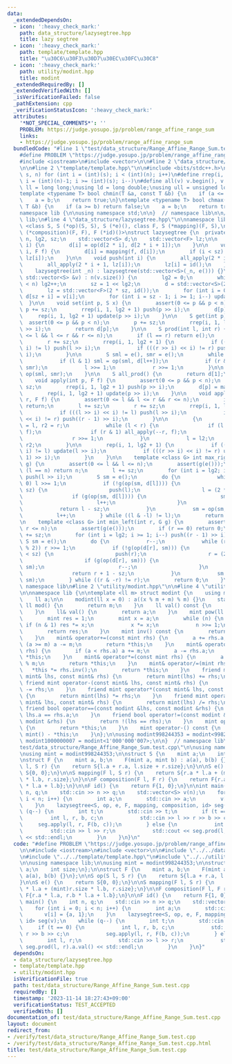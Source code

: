 ```yaml
---
data:
  _extendedDependsOn:
  - icon: ':heavy_check_mark:'
    path: data_structure/lazysegtree.hpp
    title: lazy segtree
  - icon: ':heavy_check_mark:'
    path: template/template.hpp
    title: "\u30C6\u30F3\u30D7\u30EC\u30FC\u30C8"
  - icon: ':heavy_check_mark:'
    path: utility/modint.hpp
    title: modint
  _extendedRequiredBy: []
  _extendedVerifiedWith: []
  _isVerificationFailed: false
  _pathExtension: cpp
  _verificationStatusIcon: ':heavy_check_mark:'
  attributes:
    '*NOT_SPECIAL_COMMENTS*': ''
    PROBLEM: https://judge.yosupo.jp/problem/range_affine_range_sum
    links:
    - https://judge.yosupo.jp/problem/range_affine_range_sum
  bundledCode: "#line 1 \"test/data_structure/Range_Affine_Range_Sum.test.cpp\"\n\
    #define PROBLEM \"https://judge.yosupo.jp/problem/range_affine_range_sum\"\n\n\
    #include <iostream>\n#include <vector>\n\n#line 2 \"data_structure/lazysegtree.hpp\"\
    \n\n#line 2 \"template/template.hpp\"\n\n#include <bits/stdc++.h>\n\n#define rep(i,\
    \ s, n) for (int i = (int)(s); i < (int)(n); i++)\n#define rrep(i, s, n) for (int\
    \ i = (int)(n)-1; i >= (int)(s); i--)\n#define all(v) v.begin(), v.end()\n\nusing\
    \ ll = long long;\nusing ld = long double;\nusing ull = unsigned long long;\n\n\
    template <typename T> bool chmin(T &a, const T &b) {\n    if (a <= b) return false;\n\
    \    a = b;\n    return true;\n}\ntemplate <typename T> bool chmax(T &a, const\
    \ T &b) {\n    if (a >= b) return false;\n    a = b;\n    return true;\n}\n\n\
    namespace lib {\n\nusing namespace std;\n\n}  // namespace lib\n\n// using namespace\
    \ lib;\n#line 4 \"data_structure/lazysegtree.hpp\"\n\nnamespace lib {\n\ntemplate\
    \ <class S, S (*op)(S, S), S (*e)(), class F, S (*mapping)(F, S),\n          F\
    \ (*composition)(F, F), F (*id)()>\nstruct lazysegtree {\n  private:\n    int\
    \ n, lg2, sz;\n    std::vector<S> d;\n    std::vector<F> lz;\n\n    void update(int\
    \ i) {\n        d[i] = op(d[2 * i], d[2 * i + 1]);\n    }\n\n    void all_apply(int\
    \ i, F f) {\n        d[i] = mapping(f, d[i]);\n        if (i < sz) lz[i] = composition(f,\
    \ lz[i]);\n    }\n\n    void push(int i) {\n        all_apply(2 * i, lz[i]);\n\
    \        all_apply(2 * i + 1, lz[i]);\n        lz[i] = id();\n    }\n\n  public:\n\
    \    lazysegtree(int _n) : lazysegtree(std::vector<S>(_n, e())) {}\n\n    lazysegtree(const\
    \ std::vector<S> &v) : n(v.size()) {\n        lg2 = 0;\n        while ((1 << lg2)\
    \ < n) lg2++;\n        sz = 1 << lg2;\n        d = std::vector<S>(2 * sz, e());\n\
    \        lz = std::vector<F>(2 * sz, id());\n        for (int i = 0; i < n; i++)\
    \ d[sz + i] = v[i];\n        for (int i = sz - 1; i >= 1; i--) update(i);\n  \
    \  }\n\n    void set(int p, S x) {\n        assert(0 <= p && p < n);\n       \
    \ p += sz;\n        rrep(i, 1, lg2 + 1) push(p >> i);\n        d[p] = x;\n   \
    \     rep(i, 1, lg2 + 1) update(p >> i);\n    }\n\n    S get(int p) {\n      \
    \  assert(0 <= p && p < n);\n        p += sz;\n        rrep(i, 1, lg2 + 1) push(p\
    \ >> i);\n        return d[p];\n    }\n\n    S prod(int l, int r) {\n        assert(0\
    \ <= l && l <= r && r <= n);\n        if (l == r) return e();\n        l += sz;\n\
    \        r += sz;\n        rrep(i, 1, lg2 + 1) {\n            if (((l >> i) <<\
    \ i) != l) push(l >> i);\n            if (((r >> i) << i) != r) push((r - 1) >>\
    \ i);\n        }\n\n        S sml = e(), smr = e();\n        while (l < r) {\n\
    \            if (l & 1) sml = op(sml, d[l++]);\n            if (r & 1) smr = op(d[--r],\
    \ smr);\n            l >>= 1;\n            r >>= 1;\n        }\n\n        return\
    \ op(sml, smr);\n    }\n\n    S all_prod() {\n        return d[1];\n    }\n\n\
    \    void apply(int p, F f) {\n        assert(0 <= p && p < n);\n        p +=\
    \ sz;\n        rrep(i, 1, lg2 + 1) push(p >> i);\n        d[p] = mapping(f, d[p]);\n\
    \        rep(i, 1, lg2 + 1) update(p >> i);\n    }\n\n    void apply(int l, int\
    \ r, F f) {\n        assert(0 <= l && l <= r && r <= n);\n        if (l == r)\
    \ return;\n        l += sz;\n        r += sz;\n        rrep(i, 1, lg2 + 1) {\n\
    \            if (((l >> i) << i) != l) push(l >> i);\n            if (((r >> i)\
    \ << i) != r) push((r - 1) >> i);\n        }\n\n        {\n            int l2\
    \ = l, r2 = r;\n            while (l < r) {\n                if (l & 1) all_apply(l++,\
    \ f);\n                if (r & 1) all_apply(--r, f);\n                l >>= 1;\n\
    \                r >>= 1;\n            }\n            l = l2;\n            r =\
    \ r2;\n        }\n\n        rep(i, 1, lg2 + 1) {\n            if (((l >> i) <<\
    \ i) != l) update(l >> i);\n            if (((r >> i) << i) != r) update((r -\
    \ 1) >> i);\n        }\n    }\n\n    template <class G> int max_right(int l, G\
    \ g) {\n        assert(0 <= l && l <= n);\n        assert(g(e()));\n        if\
    \ (l == n) return n;\n        l += sz;\n        for (int i = lg2; i >= 1; i--)\
    \ push(l >> i);\n        S sm = e();\n        do {\n            while (l % 2 ==\
    \ 0) l >>= 1;\n            if (!g(op(sm, d[l]))) {\n                while (l <\
    \ sz) {\n                    push(l);\n                    l = (2 * l);\n    \
    \                if (g(op(sm, d[l]))) {\n                        sm = op(sm, d[l]);\n\
    \                        l++;\n                    }\n                }\n    \
    \            return l - sz;\n            }\n            sm = op(sm, d[l]);\n \
    \           l++;\n        } while ((l & -l) != l);\n        return n;\n    }\n\
    \n    template <class G> int min_left(int r, G g) {\n        assert(0 <= r &&\
    \ r <= n);\n        assert(g(e()));\n        if (r == 0) return 0;\n        r\
    \ += sz;\n        for (int i = lg2; i >= 1; i--) push((r - 1) >> i);\n       \
    \ S sm = e();\n        do {\n            r--;\n            while (r > 1 && (r\
    \ % 2)) r >>= 1;\n            if (!g(op(d[r], sm))) {\n                while (r\
    \ < sz) {\n                    push(r);\n                    r = (2 * r + 1);\n\
    \                    if (g(op(d[r], sm))) {\n                        sm = op(d[r],\
    \ sm);\n                        r--;\n                    }\n                }\n\
    \                return r + 1 - sz;\n            }\n            sm = op(d[r],\
    \ sm);\n        } while ((r & -r) != r);\n        return 0;\n    }\n};\n\n}  //\
    \ namespace lib\n#line 2 \"utility/modint.hpp\"\n\n#line 4 \"utility/modint.hpp\"\
    \n\nnamespace lib {\n\ntemplate <ll m> struct modint {\n    using mint = modint;\n\
    \    ll a;\n\n    modint(ll x = 0) : a((x % m + m) % m) {}\n    static constexpr\
    \ ll mod() {\n        return m;\n    }\n    ll val() const {\n        return a;\n\
    \    }\n    ll& val() {\n        return a;\n    }\n    mint pow(ll n) const {\n\
    \        mint res = 1;\n        mint x = a;\n        while (n) {\n           \
    \ if (n & 1) res *= x;\n            x *= x;\n            n >>= 1;\n        }\n\
    \        return res;\n    }\n    mint inv() const {\n        return pow(m - 2);\n\
    \    }\n    mint& operator+=(const mint rhs) {\n        a += rhs.a;\n        if\
    \ (a >= m) a -= m;\n        return *this;\n    }\n    mint& operator-=(const mint\
    \ rhs) {\n        if (a < rhs.a) a += m;\n        a -= rhs.a;\n        return\
    \ *this;\n    }\n    mint& operator*=(const mint rhs) {\n        a = a * rhs.a\
    \ % m;\n        return *this;\n    }\n    mint& operator/=(mint rhs) {\n     \
    \   *this *= rhs.inv();\n        return *this;\n    }\n    friend mint operator+(const\
    \ mint& lhs, const mint& rhs) {\n        return mint(lhs) += rhs;\n    }\n   \
    \ friend mint operator-(const mint& lhs, const mint& rhs) {\n        return mint(lhs)\
    \ -= rhs;\n    }\n    friend mint operator*(const mint& lhs, const mint& rhs)\
    \ {\n        return mint(lhs) *= rhs;\n    }\n    friend mint operator/(const\
    \ mint& lhs, const mint& rhs) {\n        return mint(lhs) /= rhs;\n    }\n   \
    \ friend bool operator==(const modint &lhs, const modint &rhs) {\n        return\
    \ lhs.a == rhs.a;\n    }\n    friend bool operator!=(const modint &lhs, const\
    \ modint &rhs) {\n        return !(lhs == rhs);\n    }\n    mint operator+() const\
    \ {\n        return *this;\n    }\n    mint operator-() const {\n        return\
    \ mint() - *this;\n    }\n};\n\nusing modint998244353 = modint<998244353>;\nusing\
    \ modint1000000007 = modint<1'000'000'007>;\n\n}  // namespace lib\n#line 9 \"\
    test/data_structure/Range_Affine_Range_Sum.test.cpp\"\n\nusing namespace lib;\n\
    \nusing mint = modint998244353;\n\nstruct S {\n    mint a;\n    int size;\n};\n\
    \nstruct F {\n    mint a, b;\n    F(mint a, mint b) : a(a), b(b) {}\n};\n\nS op(S\
    \ l, S r) {\n    return S{l.a + r.a, l.size + r.size};\n}\n\nS e() {\n    return\
    \ S{0, 0};\n}\n\nS mapping(F l, S r) {\n    return S{r.a * l.a + (mint)r.size\
    \ * l.b, r.size};\n}\n\nF composition(F l, F r) {\n    return F{r.a * l.a, r.b\
    \ * l.a + l.b};\n}\n\nF id() {\n    return F{1, 0};\n}\n\nint main() {\n    int\
    \ n, q;\n    std::cin >> n >> q;\n    std::vector<S> v(n);\n    for (int i = 0;\
    \ i < n; i++) {\n        int a;\n        std::cin >> a;\n        v[i] = {a, 1};\n\
    \    }\n    lazysegtree<S, op, e, F, mapping, composition, id> seg(v);\n    while\
    \ (q--) {\n        int t;\n        std::cin >> t;\n        if (t == 0) {\n   \
    \         int l, r, b, c;\n            std::cin >> l >> r >> b >> c;\n       \
    \     seg.apply(l, r, F(b, c));\n        } else {\n            int l, r;\n   \
    \         std::cin >> l >> r;\n            std::cout << seg.prod(l, r).a.val()\
    \ << std::endl;\n        }\n    }\n}\n"
  code: "#define PROBLEM \"https://judge.yosupo.jp/problem/range_affine_range_sum\"\
    \n\n#include <iostream>\n#include <vector>\n\n#include \"../../data_structure/lazysegtree.hpp\"\
    \n#include \"../../template/template.hpp\"\n#include \"../../utility/modint.hpp\"\
    \n\nusing namespace lib;\n\nusing mint = modint998244353;\n\nstruct S {\n    mint\
    \ a;\n    int size;\n};\n\nstruct F {\n    mint a, b;\n    F(mint a, mint b) :\
    \ a(a), b(b) {}\n};\n\nS op(S l, S r) {\n    return S{l.a + r.a, l.size + r.size};\n\
    }\n\nS e() {\n    return S{0, 0};\n}\n\nS mapping(F l, S r) {\n    return S{r.a\
    \ * l.a + (mint)r.size * l.b, r.size};\n}\n\nF composition(F l, F r) {\n    return\
    \ F{r.a * l.a, r.b * l.a + l.b};\n}\n\nF id() {\n    return F{1, 0};\n}\n\nint\
    \ main() {\n    int n, q;\n    std::cin >> n >> q;\n    std::vector<S> v(n);\n\
    \    for (int i = 0; i < n; i++) {\n        int a;\n        std::cin >> a;\n \
    \       v[i] = {a, 1};\n    }\n    lazysegtree<S, op, e, F, mapping, composition,\
    \ id> seg(v);\n    while (q--) {\n        int t;\n        std::cin >> t;\n   \
    \     if (t == 0) {\n            int l, r, b, c;\n            std::cin >> l >>\
    \ r >> b >> c;\n            seg.apply(l, r, F(b, c));\n        } else {\n    \
    \        int l, r;\n            std::cin >> l >> r;\n            std::cout <<\
    \ seg.prod(l, r).a.val() << std::endl;\n        }\n    }\n}"
  dependsOn:
  - data_structure/lazysegtree.hpp
  - template/template.hpp
  - utility/modint.hpp
  isVerificationFile: true
  path: test/data_structure/Range_Affine_Range_Sum.test.cpp
  requiredBy: []
  timestamp: '2023-11-14 18:27:43+09:00'
  verificationStatus: TEST_ACCEPTED
  verifiedWith: []
documentation_of: test/data_structure/Range_Affine_Range_Sum.test.cpp
layout: document
redirect_from:
- /verify/test/data_structure/Range_Affine_Range_Sum.test.cpp
- /verify/test/data_structure/Range_Affine_Range_Sum.test.cpp.html
title: test/data_structure/Range_Affine_Range_Sum.test.cpp
---
```

